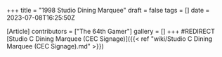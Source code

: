 +++
title = "1998 Studio Dining Marquee"
draft = false
tags = []
date = 2023-07-08T16:25:50Z

[Article]
contributors = ["The 64th Gamer"]
gallery = []
+++
#REDIRECT [Studio C Dining Marquee (CEC Signage)]({{< ref "wiki/Studio C Dining Marquee (CEC Signage).md" >}})